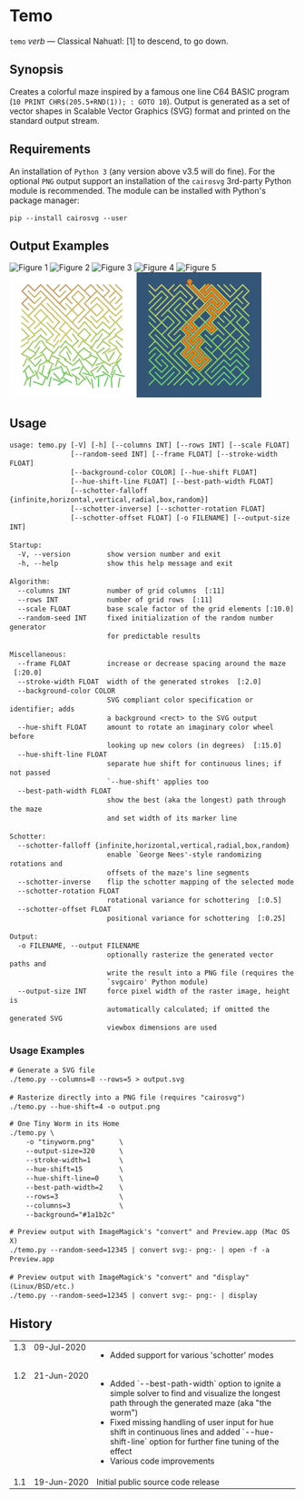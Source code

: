 
# Temo

`temo` *verb* — Classical Nahuatl: [1] to descend, to go down.

## Synopsis

Creates a colorful maze inspired by a famous one line C64 BASIC program (`10 PRINT CHR$(205.5+RND(1)); : GOTO 10`). Output is generated as a set
of vector shapes in Scalable Vector Graphics (SVG) format and printed on the standard output stream.

## Requirements

An installation of `Python 3` (any version above v3.5 will do fine). For the optional `PNG` output support an installation of
the `cairosvg` 3rd-party Python module is recommended. The module can be installed with Python's package manager:

``` shell
pip --install cairosvg --user
```

## Output Examples

<img width="220" height="220" src="Documentation/Temo/Examples/basic_01.svg" alt="Figure 1"> <img width="220" height="220" src="Documentation/Temo/Examples/basic_02.svg" alt="Figure 2"> <img width="220" height="220" src="Documentation/Temo/Examples/basic_03.svg" alt="Figure 3"> <img width="220" height="220" src="Documentation/Temo/Examples/basic_04.svg" alt="Figure 4">
<img width="220" height="220" src="Documentation/Temo/Examples/basic_05.svg" alt="Figure 5"> <img width="220" height="220" src="Documentation/Temo/Examples/basic_06.svg" alt="Figure 6"> <img width="220" height="220" src="Documentation/Temo/Examples/basic_07.svg" alt="Figure 7">

## Usage

```
usage: temo.py [-V] [-h] [--columns INT] [--rows INT] [--scale FLOAT]
               [--random-seed INT] [--frame FLOAT] [--stroke-width FLOAT]
               [--background-color COLOR] [--hue-shift FLOAT]
               [--hue-shift-line FLOAT] [--best-path-width FLOAT]
               [--schotter-falloff {infinite,horizontal,vertical,radial,box,random}]
               [--schotter-inverse] [--schotter-rotation FLOAT]
               [--schotter-offset FLOAT] [-o FILENAME] [--output-size INT]

Startup:
  -V, --version         show version number and exit
  -h, --help            show this help message and exit

Algorithm:
  --columns INT         number of grid columns  [:11]
  --rows INT            number of grid rows  [:11]
  --scale FLOAT         base scale factor of the grid elements [:10.0]
  --random-seed INT     fixed initialization of the random number generator
                        for predictable results

Miscellaneous:
  --frame FLOAT         increase or decrease spacing around the maze  [:20.0]
  --stroke-width FLOAT  width of the generated strokes  [:2.0]
  --background-color COLOR
                        SVG compliant color specification or identifier; adds
                        a background <rect> to the SVG output
  --hue-shift FLOAT     amount to rotate an imaginary color wheel before
                        looking up new colors (in degrees)  [:15.0]
  --hue-shift-line FLOAT
                        separate hue shift for continuous lines; if not passed
                        `--hue-shift' applies too
  --best-path-width FLOAT
                        show the best (aka the longest) path through the maze
                        and set width of its marker line

Schotter:
  --schotter-falloff {infinite,horizontal,vertical,radial,box,random}
                        enable `George Nees'-style randomizing rotations and
                        offsets of the maze's line segments
  --schotter-inverse    flip the schotter mapping of the selected mode
  --schotter-rotation FLOAT
                        rotational variance for schottering  [:0.5]
  --schotter-offset FLOAT
                        positional variance for schottering  [:0.25]

Output:
  -o FILENAME, --output FILENAME
                        optionally rasterize the generated vector paths and
                        write the result into a PNG file (requires the
                        `svgcairo' Python module)
  --output-size INT     force pixel width of the raster image, height is
                        automatically calculated; if omitted the generated SVG
                        viewbox dimensions are used
```

### Usage Examples

``` shell
# Generate a SVG file
./temo.py --columns=8 --rows=5 > output.svg

# Rasterize directly into a PNG file (requires "cairosvg")
./temo.py --hue-shift=4 -o output.png
```

``` shell
# One Tiny Worm in its Home
./temo.py \
	-o "tinyworm.png"      \
	--output-size=320      \
	--stroke-width=1       \
	--hue-shift=15         \
	--hue-shift-line=0     \
	--best-path-width=2    \
	--rows=3               \
	--columns=3            \
	--background="#1a1b2c"
```

``` shell
# Preview output with ImageMagick's "convert" and Preview.app (Mac OS X)
./temo.py --random-seed=12345 | convert svg:- png:- | open -f -a Preview.app

# Preview output with ImageMagick's "convert" and "display" (Linux/BSD/etc.)
./temo.py --random-seed=12345 | convert svg:- png:- | display
```

## History

<table>
	<tr>
		<td valign=top>1.3</td>
		<td valign=top nowrap>09-Jul-2020</td>
		<td>
			<ul>
				<li>Added support for various 'schotter' modes
			</ul>
		</td>
	</tr>
	<tr>
		<td valign=top>1.2</td>
		<td valign=top nowrap>21-Jun-2020</td>
		<td>
			<ul>
				<li>Added `--best-path-width` option to ignite a simple solver to find and visualize the longest path 
					through the generated maze (aka "the worm")
				<li>Fixed missing handling of user input for hue shift in continuous lines and added `--hue-shift-line` option
					for further fine tuning of the effect
				<li>Various code improvements
			</ul>
		</td>
	</tr>
	<tr>
		<td valign=top>1.1</td>
		<td valign=top nowrap>19-Jun-2020</td>
		<td>Initial public source code release</td>
	</tr>
</table>